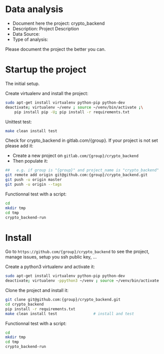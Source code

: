 # Data analysis
- Document here the project: crypto_backend
- Description: Project Description
- Data Source:
- Type of analysis:

Please document the project the better you can.

# Startup the project

The initial setup.

Create virtualenv and install the project:
```bash
sudo apt-get install virtualenv python-pip python-dev
deactivate; virtualenv ~/venv ; source ~/venv/bin/activate ;\
    pip install pip -U; pip install -r requirements.txt
```

Unittest test:
```bash
make clean install test
```

Check for crypto_backend in gitlab.com/{group}.
If your project is not set please add it:

- Create a new project on `gitlab.com/{group}/crypto_backend`
- Then populate it:

```bash
##   e.g. if group is "{group}" and project_name is "crypto_backend"
git remote add origin git@github.com:{group}/crypto_backend.git
git push -u origin master
git push -u origin --tags
```

Functionnal test with a script:

```bash
cd
mkdir tmp
cd tmp
crypto_backend-run
```

# Install

Go to `https://github.com/{group}/crypto_backend` to see the project, manage issues,
setup you ssh public key, ...

Create a python3 virtualenv and activate it:

```bash
sudo apt-get install virtualenv python-pip python-dev
deactivate; virtualenv -ppython3 ~/venv ; source ~/venv/bin/activate
```

Clone the project and install it:

```bash
git clone git@github.com:{group}/crypto_backend.git
cd crypto_backend
pip install -r requirements.txt
make clean install test                # install and test
```
Functionnal test with a script:

```bash
cd
mkdir tmp
cd tmp
crypto_backend-run
```
